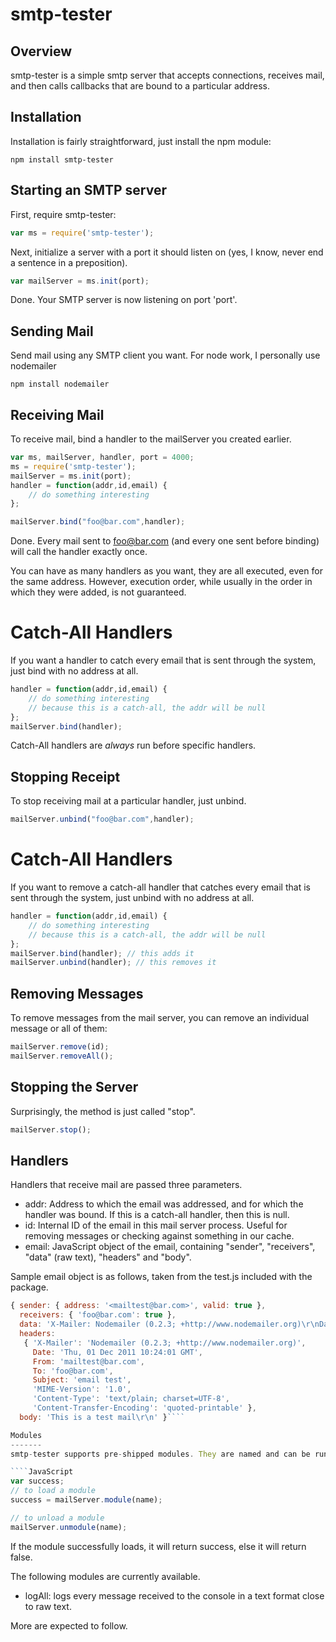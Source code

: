 smtp-tester
===========

Overview
--------
smtp-tester is a simple smtp server that accepts connections, receives mail, and then calls callbacks that are bound to a particular address.

Installation
------------
Installation is fairly straightforward, just install the npm module:

    npm install smtp-tester

Starting an SMTP server
-----------------------
First, require smtp-tester:

````JavaScript
var ms = require('smtp-tester');
````

Next, initialize a server with a port it should listen on (yes, I know, never end a sentence in a preposition).

````JavaScript
var mailServer = ms.init(port);
````

Done. Your SMTP server is now listening on port 'port'.

Sending Mail
------------
Send mail using any SMTP client you want. For node work, I personally use nodemailer 

    npm install nodemailer

Receiving Mail
--------------
To receive mail, bind a handler to the mailServer you created earlier.

````JavaScript
var ms, mailServer, handler, port = 4000;
ms = require('smtp-tester');
mailServer = ms.init(port);
handler = function(addr,id,email) {
	// do something interesting
};

mailServer.bind("foo@bar.com",handler);
````

Done. Every mail sent to foo@bar.com (and every one sent before binding) will call the handler exactly once.

You can have as many handlers as you want, they are all executed, even for the same address. However, execution order, while usually in the order in which they were added, is not guaranteed.

# Catch-All Handlers
If you want a handler to catch every email that is sent through the system, just bind with no address at all.

````JavaScript
handler = function(addr,id,email) {
	// do something interesting
	// because this is a catch-all, the addr will be null
};
mailServer.bind(handler);
````

Catch-All handlers are *always* run before specific handlers.


Stopping Receipt
----------------
To stop receiving mail at a particular handler, just unbind.

````JavaScript
mailServer.unbind("foo@bar.com",handler);
````

# Catch-All Handlers
If you want to remove a catch-all handler that catches every email that is sent through the system, just unbind with no address at all.

````JavaScript
handler = function(addr,id,email) {
	// do something interesting
	// because this is a catch-all, the addr will be null
};
mailServer.bind(handler); // this adds it
mailServer.unbind(handler); // this removes it
````

Removing Messages
-----------------
To remove messages from the mail server, you can remove an individual message or all of them:

````JavaScript
mailServer.remove(id);
mailServer.removeAll();
````

Stopping the Server
-------------------
Surprisingly, the method is just called "stop".

````JavaScript
mailServer.stop();
````

Handlers
--------
Handlers that receive mail are passed three parameters.

* addr: Address to which the email was addressed, and for which the handler was bound. If this is a catch-all handler, then this is null.
* id: Internal ID of the email in this mail server process. Useful for removing messages or checking against something in our cache.
* email: JavaScript object of the email, containing "sender", "receivers", "data" (raw text), "headers" and "body".

Sample email object is as follows, taken from the test.js included with the package.

````JavaScript
{ sender: { address: '<mailtest@bar.com>', valid: true },
  receivers: { 'foo@bar.com': true },
  data: 'X-Mailer: Nodemailer (0.2.3; +http://www.nodemailer.org)\r\nDate: Thu, 01 Dec 2011 10:24:01 GMT\r\nFrom: mailtest@bar.com\r\nTo: foo@bar.com\r\nSubject: email test\r\nMIME-Version: 1.0\r\nContent-Type: text/plain; charset=UTF-8\r\nContent-Transfer-Encoding: quoted-printable\r\n\r\nThis is a test mail\r\n',
  headers: 
   { 'X-Mailer': 'Nodemailer (0.2.3; +http://www.nodemailer.org)',
     Date: 'Thu, 01 Dec 2011 10:24:01 GMT',
     From: 'mailtest@bar.com',
     To: 'foo@bar.com',
     Subject: 'email test',
     'MIME-Version': '1.0',
     'Content-Type': 'text/plain; charset=UTF-8',
     'Content-Transfer-Encoding': 'quoted-printable' },
  body: 'This is a test mail\r\n' }````

Modules
-------
smtp-tester supports pre-shipped modules. They are named and can be run by calling

````JavaScript
var success;
// to load a module
success = mailServer.module(name);

// to unload a module
mailServer.unmodule(name);
````

If the module successfully loads, it will return success, else it will return false.

The following modules are currently available.

* logAll: logs every message received to the console in a text format close to raw text.

More are expected to follow.



